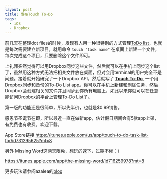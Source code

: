 ```yaml
---
layout: post
title: 发布Touch To-Do
tags:
  - iOS
  - Dropbox
---
```

前几天在整理dot files的时候，发现有人用一种很特别的方式管理[ToDo list](https://github.com/holman/dotfiles/blob/master/bin/todo)，也就是每次需要建立新项目，就用命令 `touch "task name"` 在桌面上新建一个文件，每次完成这个项目，只要删除这个文件即可。

上礼拜突然觉得可以用Dropbox同步这些文件，然后就可以在手机上同步这个list了，虽然用这种方式无法把相关文件放在桌面，但对会用terminal的用户完全不是问题。接着就开始研究了一下Dropbox API，然后就写了 **[Touch To-Do](https://itunes.apple.com/us/app/touch-to-do-task-list-for/id731295625?mt=8)**, 一个用Dropbox同步和备份的To-Do List app。你可以在手机上新建和删除任务，然后Dropbox会创建相关的文件并且同步到你所有电脑上，如此以来你就可以在任意能访问Dropbox的平台上管理To-Do List了。

第一版的功能还是很简单，所以先半价，也就是$0.99销售。

感恩节圣诞节在即，所以最近一直在做新app，估计假日期间会有5款app上架，有免费也有收费。欢迎下载。

App Store链接 https://itunes.apple.com/us/app/touch-to-do-task-list-for/id731295625?mt=8

另外 Missing Word这两天限免，想玩的速下，过期不候：）

https://itunes.apple.com/app/the-missing-word/id716259978?mt=8

更多玩法请参阅azalea的[blog](http://azaleasays.com/2014/02/19/simple-to-do-list-using-shell)

